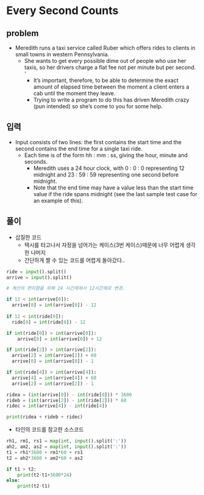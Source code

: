# Every Second Counts

## problem

- Meredith runs a taxi service called Ruber which offers rides to clients in small towns in western Pennsylvania. 
  - She wants to get every possible dime out of people who use her taxis, so her drivers charge a flat fee not per minute but per second. '
    - It’s important, therefore, to be able to determine the exact amount of elapsed time between the moment a client enters a cab until the moment they leave. 
    - Trying to write a program to do this has driven Meredith crazy (pun intended) so she’s come to you for some help.

## 입력
- Input consists of two lines: the first contains the start time and the second contains the end time for a single taxi ride. 
  - Each time is of the form hh : mm : ss, giving the hour, minute and seconds. 
    - Meredith uses a 24 hour clock, with 0 : 0 : 0 representing 12 midnight and 23 : 59 : 59 representing one second before midnight. 
    - Note that the end time may have a value less than the start time value if the ride spans midnight (see the last sample test case for an example of this).

## 풀이

- 삽질한 코드
  - 택시를 타고나서 자정을 넘어가는 케이스(3번 케이스)때문에 너무 어렵게 생각한 나머지
  - 간단하게 짤 수 있는 코드를 어렵게 돌아갔다.. 
``` Python
ride = input().split()
arrive = input().split()

# 계산의 편리함을 위해 24 시간제에서 12시간제로 변경.

if 12 < int(arrive[0]):
  arrive[0] = int(arrive[0]) - 12
  
if 12 < int(ride[0]):
  ride[0] = int(ride[0]) - 12

if int(ride[0]) > int(arrive[0]):
    arrive[0] = int(arrive[0]) + 12

if int(ride[2]) > int(arrive[2]):
  arrive[2] = int(arrive[2]) + 60
  arrive[0] = int(arrive[0]) - 1

if int(ride[4]) > int(arrive[4]):
  arrive[4] = int(arrive[4]) + 60
  arrive[2] = int(arrive[2]) - 1

ridea = (int(arrive[0]) - int(ride[0])) * 3600
rideb = (int(arrive[2]) - int(ride[2])) * 60
ridec = int(arrive[4]) - int(ride[4])

print(ridea + rideb + ridec)
```

- 타인의 코드를 참고한 소스코드

``` Python
rh1, rm1, rs1 = map(int, input().split(':'))
ah2, am2, as2 = map(int, input().split(':'))
t1 = rh1*3600 + rm1*60 + rs1
t2 = ah2*3600 + am2*60 + as2

if t1 > t2:
    print(t2-t1+3600*24)
else:
    print(t2-t1)
```

